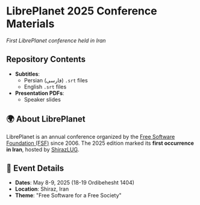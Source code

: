# LibrePlanet 2025 Conference Materials

*First LibrePlanet conference held in Iran*

## Repository Contents
- **Subtitles**:
  - Persian (فارسی) `.srt` files
  - English `.srt` files
- **Presentation PDFs**:
  - Speaker slides


## 🌍 About LibrePlanet
LibrePlanet is an annual conference organized by the [Free Software Foundation (FSF)](https://www.fsf.org) since 2006. The 2025 edition marked its **first occurrence in Iran**, hosted by [ShirazLUG](https://shirazlug.ir).

## 📅 Event Details
- **Dates**: May 8-9, 2025 (18-19 Ordibehesht 1404)
- **Location**: Shiraz, Iran
- **Theme**: "Free Software for a Free Society"